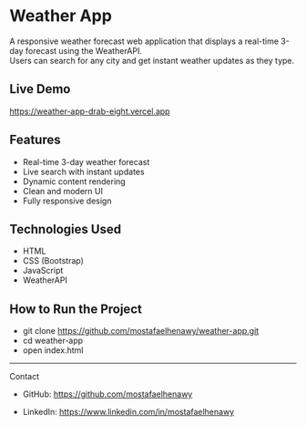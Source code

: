 

# Weather App

A responsive weather forecast web application that displays a real-time 3-day forecast using the WeatherAPI.  
Users can search for any city and get instant weather updates as they type.

## Live Demo  
<a href="https://weather-app-drab-eight.vercel.app" target="_blank">https://weather-app-drab-eight.vercel.app</a>

## Features  
- Real-time 3-day weather forecast  
- Live search with instant updates  
- Dynamic content rendering  
- Clean and modern UI  
- Fully responsive design

## Technologies Used  
- HTML  
- CSS (Bootstrap)  
- JavaScript  
- WeatherAPI

## How to Run the Project  

- git clone https://github.com/mostafaelhenawy/weather-app.git
- cd weather-app
- open index.html

---

Contact

- GitHub: <a href="https://github.com/mostafaelhenawy" target="_blank">https://github.com/mostafaelhenawy</a>

- LinkedIn: <a href="https://www.linkedin.com/in/mostafaelhenawy" target="_blank">https://www.linkedin.com/in/mostafaelhenawy</a>

